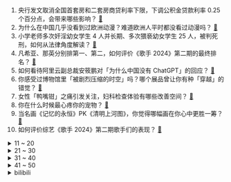 1. 央行发文取消全国首套房和二套房商贷利率下限，下调公积金贷款利率 0.25 个百分点，会带来哪些影响？ [:link:](https://www.zhihu.com/question/656294274)
2. 为什么在中国几乎没看到过欧洲动漫？难道欧洲人平时都没看过动漫吗？ [:link:](https://www.zhihu.com/question/655966081)
3. 小学老师多次奸淫幼女学生 4 人并长期、多次猥亵幼女学生 25 人，被判死刑，如何从法律角度解读？ [:link:](https://www.zhihu.com/question/655977759)
4. 凡希亚、那英分别排第一、第二，如何评价《歌手 2024》第二期的最终排名？ [:link:](https://www.zhihu.com/question/656338852)
5. 如何看待阿里云副总裁安筱鹏对「为什么中国没有 ChatGPT」的回应？ [:link:](https://www.zhihu.com/question/656318259)
6. 你感受过博物馆里「被剧烈压缩的时空」吗？哪个展品曾让你有种「穿越」的错觉？ [:link:](https://www.zhihu.com/question/655249156)
7. 女性「鸭嘴钳」之痛引发关注，妇科检查体验有哪些改善空间？ [:link:](https://www.zhihu.com/question/656275680)
8. 你在什么时候最心疼你的宠物？ [:link:](https://www.zhihu.com/question/650233200)
9. 当名画《记忆的永恒》PK《清明上河图》，你觉得哪幅画在你心中更胜一筹？ [:link:](https://www.zhihu.com/question/656281042)
10. 如何评价综艺《歌手 2024》第二期歌手们的表现？ [:link:](https://www.zhihu.com/question/656309588)
<details>
<summary>11 ~ 20</summary>

11. 如何评价亮亮丽君夫妇卖樱桃违规? [:link:](https://www.zhihu.com/question/655701935)
12. 英国将允许病毒载量少到检测不到的艾滋病感染者捐精捐卵，这安全吗？不可检测等于不可传播有何科学依据？ [:link:](https://www.zhihu.com/question/656299560)
13. 俄罗斯在2001、2004和2008年，曾三次申请加入北约，但都遭到了拒绝，你怎么看这件事？ [:link:](https://www.zhihu.com/question/651715472)
14. 如何评价电视剧《庆余年第二季》5-6 集？ [:link:](https://www.zhihu.com/question/656319663)
15. 江西多地招聘任制公务员，聘任制公务员是铁饭碗吗？值得选择吗？应聘有哪些要求？ [:link:](https://www.zhihu.com/question/656293995)
16. 五旬男子吊脖锻炼身亡，如何看待这种锻炼方法？健身锻炼过程中应该注意哪些安全问题？ [:link:](https://www.zhihu.com/question/656210238)
17. 央行称设立3000亿元保障性住房再贷款，支持地方国企以合理价格收购已建成未出售商品房，会带来哪些影响？ [:link:](https://www.zhihu.com/question/656307836)
18. 2024 季中冠军赛 G2 0:3 不敌 T1，这场比赛他们输在哪？ [:link:](https://www.zhihu.com/question/656321223)
19. 心理咨询时，咨询师一直不处理我过去的心理创伤，而总是让我做每天的计划，我该不该换咨询师？ [:link:](https://www.zhihu.com/question/656056070)
20. 你用过最好用的 AI 工具有哪些？ [:link:](https://www.zhihu.com/question/611901563)
</details>
<details>
<summary>21 ~ 30</summary>

21. 有哪些让你觉得很有感触的句子？ [:link:](https://www.zhihu.com/question/656336857)
22. 王曼昱落选奥运会单打，很多人认为是在规则内的结果，但也有很多人觉着规则出台太晚了，你如何看？ [:link:](https://www.zhihu.com/question/655966626)
23. 请问工作中的原则性+灵活性是怎么回事？ [:link:](https://www.zhihu.com/question/654809949)
24. 高杰如果没意外死于许定国之手，他的北伐能取得什么战果? [:link:](https://www.zhihu.com/question/656094632)
25. 歌手2024是不是修音了？ [:link:](https://www.zhihu.com/question/655635646)
26. 苹果 iOS 17.5 系统恢复了已删除多年的照片，这是怎么回事？需要担心数据隐私安全吗？ [:link:](https://www.zhihu.com/question/656203903)
27. 斯洛伐克总理在枪击事件中受伤，曾表示将阻止乌克兰加入北约，被枪击是否与阻止乌克兰加入北约言论有关？ [:link:](https://www.zhihu.com/question/656207254)
28. 《尘白禁区》经历风波后，再次登顶免费榜前二，对此如何评价？ [:link:](https://www.zhihu.com/question/656183602)
29. 当名画《父亲》PK《千里江山图》，你觉得哪幅画在你心中更胜一筹？ [:link:](https://www.zhihu.com/question/656280774)
30. 如何评价王千源、王景春、齐溪、张宥浩主演的电影《彷徨之刃》？ [:link:](https://www.zhihu.com/question/654925045)
</details>
<details>
<summary>31 ~ 40</summary>

31. 古代每个国家语言不通是怎么和别的国家进行交易的？ [:link:](https://www.zhihu.com/question/615021471)
32. 为什么会有人 N 刷博物馆？你还记得自己「推开博物馆大门」的时刻吗？那是一种怎样的感受？ [:link:](https://www.zhihu.com/question/655248970)
33. 如何评价NeurIPS 2024 投稿id突破两万？ [:link:](https://www.zhihu.com/question/656185629)
34. 老板总是强调狼性文化怎么办？ [:link:](https://www.zhihu.com/question/656036272)
35. 如何在爱情中更好地表达自己的情感？ [:link:](https://www.zhihu.com/question/649909152)
36. 想要了解奥斯曼帝国历史，有什么推荐阅读的书籍？ [:link:](https://www.zhihu.com/question/647000544)
37. 「低空经济」会成为下一个经济增长点吗？ [:link:](https://www.zhihu.com/question/655870593)
38. 「故意否定」是种什么心理？ [:link:](https://www.zhihu.com/question/656019770)
39. 以军与巴武装组织冲突升级，双方互有伤亡与摧毁，战争还将持续多久？会带来哪些外溢影响？ [:link:](https://www.zhihu.com/question/656276276)
40. 《歌手 2024》第二期排名公布，凡希亚、那英、香缇莫位列前三，如何看待本期排名？ [:link:](https://www.zhihu.com/question/656339122)
</details>
<details>
<summary>41 ~ 50</summary>

41. 《歌手 2024》第二期竞演歌单公布，如何评价歌手们第二期的选歌？ [:link:](https://www.zhihu.com/question/656296495)
42. 两部门发文调整买房首付比例，首套房不低于 15%，二套房不低于 25%，会带来哪些影响？ [:link:](https://www.zhihu.com/question/656294627)
43. 动物当中为什么鸟类颜色五彩缤纷的，哺乳动物颜色就比较单一呢？ [:link:](https://www.zhihu.com/question/471219722)
44. 4 月 70 城房价出炉，商品住宅售价环比、同比降幅均有所扩大，如何解读？哪些信息值得关注？ [:link:](https://www.zhihu.com/question/656280594)
45. 日本第一季度 GDP 折年率初值下降 2.0%，这对该国全年经济有哪些影响？ [:link:](https://www.zhihu.com/question/656179471)
46. 人生低谷，没有任何人能帮你，该怎么办？ [:link:](https://www.zhihu.com/question/650040368)
47. 如果发现努力也希望渺茫，是该继续奋斗还是放弃躺平? [:link:](https://www.zhihu.com/question/656235720)
48. 华为发布 MatePad 11.5 S 平板电脑，该产品有哪些科技亮点？ [:link:](https://www.zhihu.com/question/656080981)
49. 如何以「地球无应答」为开头或者背景写一个科幻故事？ [:link:](https://www.zhihu.com/question/437989495)
50. 2024 季中冠军赛 T1 3:0 淘汰 G2 晋级败者组决赛，如何评价这场比赛？ [:link:](https://www.zhihu.com/question/656306340)
</details><details>
<summary>bilibili</summary>

</details>
